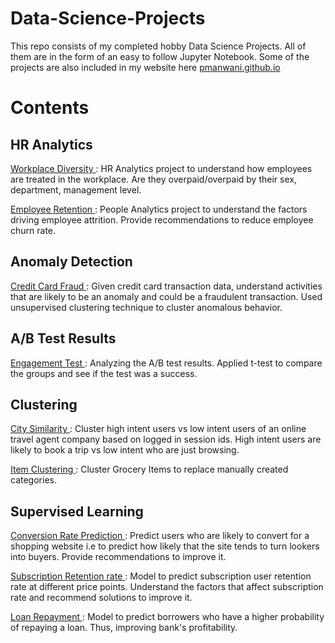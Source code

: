 # Data-Science-Projects
This repo consists of my completed hobby Data Science Projects. All of them are in the form of an easy to follow Jupyter Notebook. Some of the projects are also included in my website here <a href="https://pmanwani.github.io/">pmanwani.github.io</a> 

# Contents


## HR Analytics
<a href="https://github.com/pmanwani/Data-Science-Projects/blob/master/Company_Diversity/workplace_diversity.ipynb"> Workplace Diversity </a> : HR Analytics project to understand how employees are treated in the workplace. Are they overpaid/overpaid by their sex, department, management level.

<a href="https://github.com/pmanwani/Data-Science-Projects/blob/master/Employee_Retention/employee_retention%20(1).ipynb"> Employee Retention </a> : People Analytics project to understand the factors driving employee attrition. Provide recommendations to reduce employee churn rate.

## Anomaly Detection
<a href="https://github.com/pmanwani/Data-Science-Projects/blob/master/Credit_Card_Fraud/credit%20card%20fraud.ipynb"> Credit Card Fraud </a> : Given credit card transaction data, understand activities that are likely to be an anomaly and could be a fraudulent transaction. Used unsupervised clustering technique to cluster anomalous behavior.

## A/B Test Results

<a href="https://github.com/pmanwani/Data-Science-Projects/blob/master/Engagment%20Test/Engagement_Test.ipynb"> Engagement Test </a> : Analyzing the A/B test results. Applied t-test to compare the groups and see if the test was a success.

## Clustering

<a href="https://github.com/pmanwani/Data-Science-Projects/blob/master/City_Similarity/City-Similarity.ipynb"> City Similarity </a> : Cluster high intent users vs low intent users of an online travel agent company based on logged in session ids. High intent users are likely to book a trip vs low intent who are just browsing.

<a href="https://github.com/pmanwani/Data-Science-Projects/blob/master/Cluster_Grocery/ClusterGrocery.ipynb"> Item Clustering </a> : Cluster Grocery Items to replace manually created categories.

## Supervised Learning

<a href="https://github.com/pmanwani/Data-Science-Projects/blob/master/Conversion%20Rate/conversion_rate.ipynb"> Conversion Rate Prediction </a>: Predict users who are likely to convert for a shopping website i.e to predict how likely that the site tends to turn lookers into buyers. Provide recommendations to improve it.

<a href="https://github.com/pmanwani/Data-Science-Projects/blob/master/Subscription_retention/subscribe_retention.ipynb"> Subscription Retention rate </a> : Model to predict subscription user retention rate at different price points. Understand the factors that affect subscription rate and recommend solutions to improve it.

<a href="https://github.com/pmanwani/Data-Science-Projects/blob/master/Loan%20Grant/.ipynb_checkpoints/Loan%20Grant-checkpoint.ipynb"> Loan Repayment </a> : Model to predict borrowers who have a higher probability of repaying a loan. Thus, improving bank's profitability.

